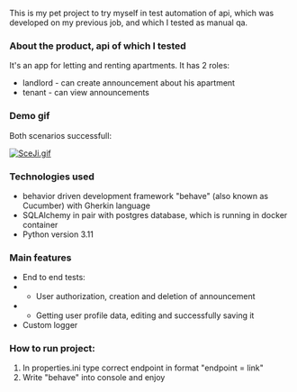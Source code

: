 This is my pet project to try myself in test automation of api, which was developed on my previous job, and which I tested as manual qa.

### About the product, api of which I tested

It's an app for letting and renting apartments. 
It has 2 roles:
* landlord - can create announcement about his apartment
* tenant - can view announcements

### Demo gif
Both scenarios successfull:

[![SceJi.gif](https://s11.gifyu.com/images/SceJi.gif)](https://gifyu.com/image/SceJi)

### Technologies used

* behavior driven development framework "behave" (also known as Cucumber) with Gherkin language
* SQLAlchemy in pair with postgres database, which is running in docker container
* Python version 3.11

### Main features

* End to end tests:
* * User authorization, creation and deletion of announcement
* * Getting user profile data, editing and successfully saving it
* Custom logger

### How to run project:

1. In properties.ini type correct endpoint in format "endpoint = link"
2. Write "behave" into console and enjoy
